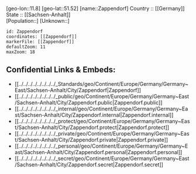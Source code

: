 ﻿---
location: [51.52,11.8] 
mapzoom: [7,12] 
mapmarker: city 
type: City
tags:
- geo/City


SpocWebEntityId: 35784
isDeleted: false
confidential: public

---
[geo-lon::11.8] 
[geo-lat::51.52] 
[name::Zappendorf] 
Country :: [[Germany]]  
State :: [[Sachsen-Anhalt]]  
[Population::] 
[Unknown::] 


```leaflet
id: Zappendorf
coordinates: [[Zappendorf]] 
markerFile: [[Zappendorf]] 
defaultZoom: 11 
maxZoom: 18
```


## Confidential Links & Embeds: 
- [[../../../../../../../../_Standards/geo/Continent/Europe/Germany/Germany~East/Sachsen-Anhalt/City/Zappendorf|Zappendorf]] 
- [[../../../../../../../../_public/geo/Continent/Europe/Germany/Germany~East/Sachsen-Anhalt/City/Zappendorf.public|Zappendorf.public]] 
- [[../../../../../../../../_internal/geo/Continent/Europe/Germany/Germany~East/Sachsen-Anhalt/City/Zappendorf.internal|Zappendorf.internal]] 
- [[../../../../../../../../_protect/geo/Continent/Europe/Germany/Germany~East/Sachsen-Anhalt/City/Zappendorf.protect|Zappendorf.protect]] 
- [[../../../../../../../../_private/geo/Continent/Europe/Germany/Germany~East/Sachsen-Anhalt/City/Zappendorf.private|Zappendorf.private]] 
- [[../../../../../../../../_personal/geo/Continent/Europe/Germany/Germany~East/Sachsen-Anhalt/City/Zappendorf.personal|Zappendorf.personal]] 
- [[../../../../../../../../_secret/geo/Continent/Europe/Germany/Germany~East/Sachsen-Anhalt/City/Zappendorf.secret|Zappendorf.secret]] 
